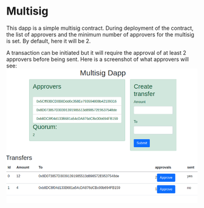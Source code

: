 # Multisig

This dapp is a simple multisig contract.
During deployment of the contract, the list of approvers and the minimum number of approvers for the multisig is set. By default, here it will be 2.

A transaction can be initiated but it will require the approval of at least 2 approvers before being sent. Here is a screenshot of what approvers will see:
![Approval dashboard](https://raw.githubusercontent.com/Ugo/smart-contracts/main/wallet/images/multisig.png)
